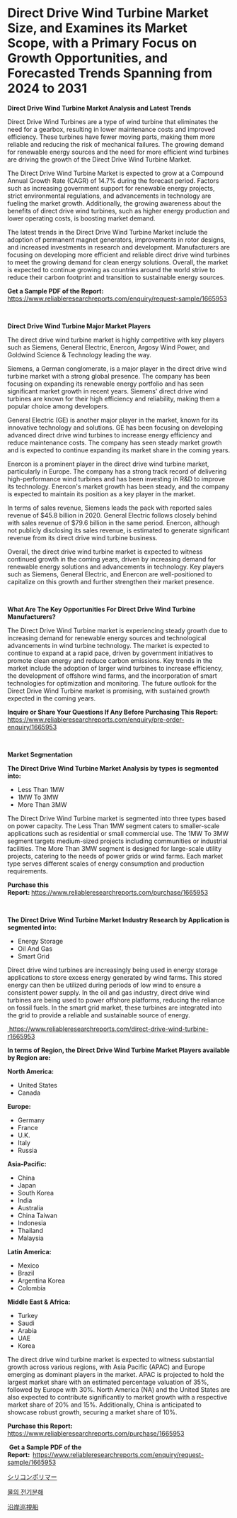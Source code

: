 <p><h1>Direct Drive Wind Turbine Market Size, and Examines its Market Scope, with a Primary Focus on Growth Opportunities, and Forecasted Trends Spanning from 2024 to 2031</h1></p><p><strong>Direct Drive Wind Turbine Market Analysis and Latest Trends</strong></p>
<p><p>Direct Drive Wind Turbines are a type of wind turbine that eliminates the need for a gearbox, resulting in lower maintenance costs and improved efficiency. These turbines have fewer moving parts, making them more reliable and reducing the risk of mechanical failures. The growing demand for renewable energy sources and the need for more efficient wind turbines are driving the growth of the Direct Drive Wind Turbine Market.</p><p>The Direct Drive Wind Turbine Market is expected to grow at a Compound Annual Growth Rate (CAGR) of 14.7% during the forecast period. Factors such as increasing government support for renewable energy projects, strict environmental regulations, and advancements in technology are fueling the market growth. Additionally, the growing awareness about the benefits of direct drive wind turbines, such as higher energy production and lower operating costs, is boosting market demand.</p><p>The latest trends in the Direct Drive Wind Turbine Market include the adoption of permanent magnet generators, improvements in rotor designs, and increased investments in research and development. Manufacturers are focusing on developing more efficient and reliable direct drive wind turbines to meet the growing demand for clean energy solutions. Overall, the market is expected to continue growing as countries around the world strive to reduce their carbon footprint and transition to sustainable energy sources.</p></p>
<p><strong>Get a Sample PDF of the Report:&nbsp;</strong> <a href="https://www.reliableresearchreports.com/enquiry/request-sample/1665953">https://www.reliableresearchreports.com/enquiry/request-sample/1665953</a></p>
<p>&nbsp;</p>
<p><strong>Direct Drive Wind Turbine Major Market Players</strong></p>
<p><p>The direct drive wind turbine market is highly competitive with key players such as Siemens, General Electric, Enercon, Argosy Wind Power, and Goldwind Science & Technology leading the way. </p><p>Siemens, a German conglomerate, is a major player in the direct drive wind turbine market with a strong global presence. The company has been focusing on expanding its renewable energy portfolio and has seen significant market growth in recent years. Siemens' direct drive wind turbines are known for their high efficiency and reliability, making them a popular choice among developers.</p><p>General Electric (GE) is another major player in the market, known for its innovative technology and solutions. GE has been focusing on developing advanced direct drive wind turbines to increase energy efficiency and reduce maintenance costs. The company has seen steady market growth and is expected to continue expanding its market share in the coming years.</p><p>Enercon is a prominent player in the direct drive wind turbine market, particularly in Europe. The company has a strong track record of delivering high-performance wind turbines and has been investing in R&D to improve its technology. Enercon's market growth has been steady, and the company is expected to maintain its position as a key player in the market.</p><p>In terms of sales revenue, Siemens leads the pack with reported sales revenue of $45.8 billion in 2020. General Electric follows closely behind with sales revenue of $79.6 billion in the same period. Enercon, although not publicly disclosing its sales revenue, is estimated to generate significant revenue from its direct drive wind turbine business.</p><p>Overall, the direct drive wind turbine market is expected to witness continued growth in the coming years, driven by increasing demand for renewable energy solutions and advancements in technology. Key players such as Siemens, General Electric, and Enercon are well-positioned to capitalize on this growth and further strengthen their market presence.</p></p>
<p>&nbsp;</p>
<p><strong>What Are The Key Opportunities For Direct Drive Wind Turbine Manufacturers?</strong></p>
<p><p>The Direct Drive Wind Turbine market is experiencing steady growth due to increasing demand for renewable energy sources and technological advancements in wind turbine technology. The market is expected to continue to expand at a rapid pace, driven by government initiatives to promote clean energy and reduce carbon emissions. Key trends in the market include the adoption of larger wind turbines to increase efficiency, the development of offshore wind farms, and the incorporation of smart technologies for optimization and monitoring. The future outlook for the Direct Drive Wind Turbine market is promising, with sustained growth expected in the coming years.</p></p>
<p><strong>Inquire or Share Your Questions If Any Before Purchasing This Report:</strong> <a href="https://www.reliableresearchreports.com/enquiry/pre-order-enquiry/1665953">https://www.reliableresearchreports.com/enquiry/pre-order-enquiry/1665953</a></p>
<p>&nbsp;</p>
<p><strong>Market Segmentation</strong></p>
<p><strong>The Direct Drive Wind Turbine Market Analysis by types is segmented into:</strong></p>
<p><ul><li>Less Than 1MW</li><li>1MW To 3MW</li><li>More Than 3MW</li></ul></p>
<p><p>The Direct Drive Wind Turbine market is segmented into three types based on power capacity. The Less Than 1MW segment caters to smaller-scale applications such as residential or small commercial use. The 1MW To 3MW segment targets medium-sized projects including communities or industrial facilities. The More Than 3MW segment is designed for large-scale utility projects, catering to the needs of power grids or wind farms. Each market type serves different scales of energy consumption and production requirements.</p></p>
<p><strong>Purchase this Report:&nbsp;</strong><a href="https://www.reliableresearchreports.com/purchase/1665953">https://www.reliableresearchreports.com/purchase/1665953</a></p>
<p>&nbsp;</p>
<p><strong>The Direct Drive Wind Turbine Market Industry Research by Application is segmented into:</strong></p>
<p><ul><li>Energy Storage</li><li>Oil And Gas</li><li>Smart Grid</li></ul></p>
<p><p>Direct drive wind turbines are increasingly being used in energy storage applications to store excess energy generated by wind farms. This stored energy can then be utilized during periods of low wind to ensure a consistent power supply. In the oil and gas industry, direct drive wind turbines are being used to power offshore platforms, reducing the reliance on fossil fuels. In the smart grid market, these turbines are integrated into the grid to provide a reliable and sustainable source of energy.</p></p>
<p><a href="https://www.reliableresearchreports.com/direct-drive-wind-turbine-r1665953">&nbsp;https://www.reliableresearchreports.com/direct-drive-wind-turbine-r1665953</a></p>
<p><strong>In terms of Region, the Direct Drive Wind Turbine Market Players available by Region are:</strong></p>
<p>
    <p> <strong> North America: </strong>
        <ul>
            <li>United States</li>
            <li>Canada</li>
        </ul>
        </p> 
    <p> <strong> Europe: </strong>
        <ul>
            <li>Germany</li>
            <li>France</li>
            <li>U.K.</li>
            <li>Italy</li>
            <li>Russia</li>
        </ul>
        </p> 
    <p> <strong> Asia-Pacific: </strong>
        <ul>
            <li>China</li>
            <li>Japan</li>
            <li>South Korea</li>
            <li>India</li>
            <li>Australia</li>
            <li>China Taiwan</li>
            <li>Indonesia</li>
            <li>Thailand</li>
            <li>Malaysia</li>
        </ul>
        </p> 
    <p> <strong> Latin America: </strong>
        <ul>
            <li>Mexico</li>
            <li>Brazil</li>
            <li>Argentina Korea</li>
            <li>Colombia</li>
        </ul>
        </p> 
    <p> <strong> Middle East & Africa: </strong>
        <ul>
            <li>Turkey</li>
            <li>Saudi</li>
            <li>Arabia</li>
            <li>UAE</li>
            <li>Korea</li>
        </ul>
    </p>
    </p>
<p><p>The direct drive wind turbine market is expected to witness substantial growth across various regions, with Asia Pacific (APAC) and Europe emerging as dominant players in the market. APAC is projected to hold the largest market share with an estimated percentage valuation of 35%, followed by Europe with 30%. North America (NA) and the United States are also expected to contribute significantly to market growth with a respective market share of 20% and 15%. Additionally, China is anticipated to showcase robust growth, securing a market share of 10%.</p></p>
<p><strong>Purchase this Report: </strong><a href="https://www.reliableresearchreports.com/purchase/1665953">https://www.reliableresearchreports.com/purchase/1665953</a></p>
<p>&nbsp;<strong>Get a Sample PDF of the Report:&nbsp;&nbsp;</strong><a href="https://www.reliableresearchreports.com/enquiry/request-sample/1665953">https://www.reliableresearchreports.com/enquiry/request-sample/1665953</a></p>
<p><strong></strong></p>
<p><p><a href="https://medium.com/@orlohagenes_12279/%E3%82%B7%E3%83%AA%E3%82%B3%E3%83%BC%E3%83%B3%E3%83%9D%E3%83%AA%E3%83%9E%E3%83%BC%E3%83%9E%E3%83%BC%E3%82%B1%E3%83%83%E3%83%88%E3%81%AE%E6%B4%9E%E5%AF%9F-%E5%B8%82%E5%A0%B4%E5%8B%95%E5%90%91-%E6%88%90%E9%95%B7-2024%E5%B9%B4%E3%81%8B%E3%82%892031%E5%B9%B4%E3%81%BE%E3%81%A7%E3%81%AE%E4%BA%88%E6%B8%AC-ea8b99d9988d">シリコンポリマー</a></p><p><a href="https://medium.com/@joanacasper2001/%EC%88%98%EC%86%8C-%EB%B6%84%ED%95%B4-%EC%8B%9C%EC%9E%A5-%EC%A1%B0%EC%82%AC-%EB%B3%B4%EA%B3%A0%EC%84%9C-%EA%B7%B8-%EC%97%AD%EC%82%AC-%EB%B0%8F-2024%EB%85%84%EB%B6%80%ED%84%B0-2031%EB%85%84%EA%B9%8C%EC%A7%80%EC%9D%98-%EC%98%88%EC%B8%A1-ad80b8a14f41">물의 전기분해</a></p><p><a href="https://github.com/lababdou/Market-Research-Report-List-3/blob/main/851676528424.md">沿岸巡視船</a></p></p>